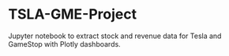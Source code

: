 # TSLA-GME-Project
Jupyter notebook to extract stock and revenue data for Tesla and GameStop with Plotly dashboards.
